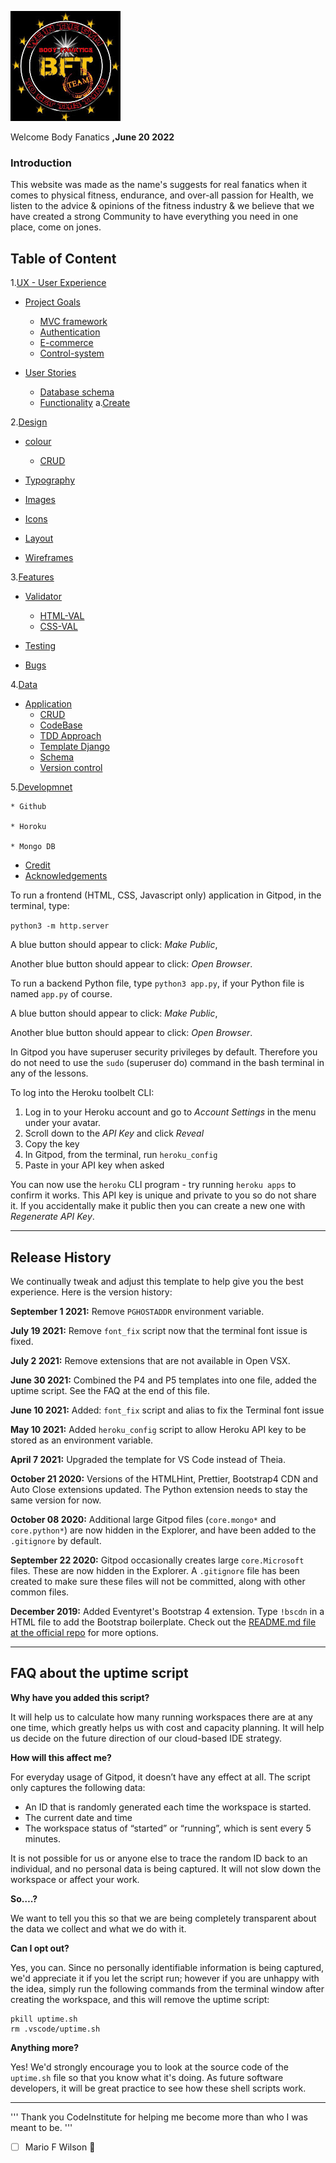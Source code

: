 ![CI logo](/media/images/My%20logo/BFT.jpeg)

Welcome Body Fanatics
**,June 20 2022**

### Introduction

This website was made as the name's suggests for real fanatics when it comes to physical fitness, endurance, and over-all passion for Health, we listen to the advice & opinions of the fitness industry & we believe that we have created a strong Community to have everything you need in one place, come on jones.

## Table of Content

1.[UX - User Experience](#ux) 

  * [Project Goals](#project-goals)
    * [MVC framework](#MVC-framework)
    * [Authentication](#authentication)
    * [E-commerce](#e-commerce)
    * [Control-system](#control-system)


  * [User Stories](#user-stories)
    * [Database schema](#database-schema)
    * [Functionality](#functionality)
a.[Create](#create)


2.[Design](#design)

  * [colour](#colour)
    * [CRUD](#crud)

  * [Typography](#typography)

  * [Images](#images)

  * [Icons](#icons)

  * [Layout](#layout)

  * [Wireframes](#wireframes)

3.[Features](#features)

  * [Validator](#validator)
     * [HTML-VAL](#val)
     * [CSS-VAL](#val)

  * [Testing](#Testing)
  
  * [Bugs](#Bugs)

4.[Data](#data)

  * [Application](#application)
    * [CRUD](#crud)
    * [CodeBase](#codebase)
    * [TDD Approach](#tdd)
    * [Template Django](#template)
    * [Schema](#schema)
    * [Version control](#version)

5.[Developmnet](#Developmnet)

    * Github

    * Horoku

    * Mongo DB

   * [Credit](#Credit)
   * [Acknowledgements](#Acknowledgement)


To run a frontend (HTML, CSS, Javascript only) application in Gitpod, in the terminal, type:

`python3 -m http.server`

A blue button should appear to click: _Make Public_,

Another blue button should appear to click: _Open Browser_.

To run a backend Python file, type `python3 app.py`, if your Python file is named `app.py` of course.

A blue button should appear to click: _Make Public_,

Another blue button should appear to click: _Open Browser_.

In Gitpod you have superuser security privileges by default. Therefore you do not need to use the `sudo` (superuser do) command in the bash terminal in any of the lessons.

To log into the Heroku toolbelt CLI:

1. Log in to your Heroku account and go to *Account Settings* in the menu under your avatar.
2. Scroll down to the *API Key* and click *Reveal*
3. Copy the key
4. In Gitpod, from the terminal, run `heroku_config`
5. Paste in your API key when asked

You can now use the `heroku` CLI program - try running `heroku apps` to confirm it works. This API key is unique and private to you so do not share it. If you accidentally make it public then you can create a new one with _Regenerate API Key_.

------

## Release History

We continually tweak and adjust this template to help give you the best experience. Here is the version history:

**September 1 2021:** Remove `PGHOSTADDR` environment variable.

**July 19 2021:** Remove `font_fix` script now that the terminal font issue is fixed.

**July 2 2021:** Remove extensions that are not available in Open VSX.

**June 30 2021:** Combined the P4 and P5 templates into one file, added the uptime script. See the FAQ at the end of this file.

**June 10 2021:** Added: `font_fix` script and alias to fix the Terminal font issue

**May 10 2021:** Added `heroku_config` script to allow Heroku API key to be stored as an environment variable.

**April 7 2021:** Upgraded the template for VS Code instead of Theia.

**October 21 2020:** Versions of the HTMLHint, Prettier, Bootstrap4 CDN and Auto Close extensions updated. The Python extension needs to stay the same version for now.

**October 08 2020:** Additional large Gitpod files (`core.mongo*` and `core.python*`) are now hidden in the Explorer, and have been added to the `.gitignore` by default.

**September 22 2020:** Gitpod occasionally creates large `core.Microsoft` files. These are now hidden in the Explorer. A `.gitignore` file has been created to make sure these files will not be committed, along with other common files.




**December 2019:** Added Eventyret's Bootstrap 4 extension. Type `!bscdn` in a HTML file to add the Bootstrap boilerplate. Check out the <a href="https://github.com/Eventyret/vscode-bcdn" target="_blank">README.md file at the official repo</a> for more options.

------

## FAQ about the uptime script

**Why have you added this script?**

It will help us to calculate how many running workspaces there are at any one time, which greatly helps us with cost and capacity planning. It will help us decide on the future direction of our cloud-based IDE strategy.

**How will this affect me?**

For everyday usage of Gitpod, it doesn’t have any effect at all. The script only captures the following data:

- An ID that is randomly generated each time the workspace is started.
- The current date and time
- The workspace status of “started” or “running”, which is sent every 5 minutes.

It is not possible for us or anyone else to trace the random ID back to an individual, and no personal data is being captured. It will not slow down the workspace or affect your work.

**So….?**

We want to tell you this so that we are being completely transparent about the data we collect and what we do with it.

**Can I opt out?**

Yes, you can. Since no personally identifiable information is being captured, we'd appreciate it if you let the script run; however if you are unhappy with the idea, simply run the following commands from the terminal window after creating the workspace, and this will remove the uptime script:

```
pkill uptime.sh
rm .vscode/uptime.sh
```

**Anything more?**

Yes! We'd strongly encourage you to look at the source code of the `uptime.sh` file so that you know what it's doing. As future software developers, it will be great practice to see how these shell scripts work.

---

'''
Thank you CodeInstitute for helping me become more than who I was meant to be.
'''

- [ ] Mario F Wilson :tada:
